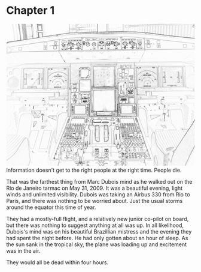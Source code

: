 # Chapter 1
![](images/a330-flight-deck-forward.png)
Information doesn't get to the right people at the right time. People die.

That was the farthest thing from Marc Dubois mind as he walked out on the Rio de Janeiro tarmac on May 31, 2009. It was a beautiful evening, light winds and unlimited visibility. Dubois was taking an Airbus 330 from Rio to Paris, and there was nothing to be worried about. Just the usual storms around the equator this time of year.

They had a mostly-full flight, and a relatively new junior co-pilot on board, but there was nothing to suggest anything at all was up. In all likelihood, Dubois's mind was on his beautiful Brazillian mistress and the evening they had spent the night before. He had only gotten about an hour of sleep. As the sun sank in the tropical sky, the plane was loading up and excitement was in the air.

They would all be dead within four hours.

